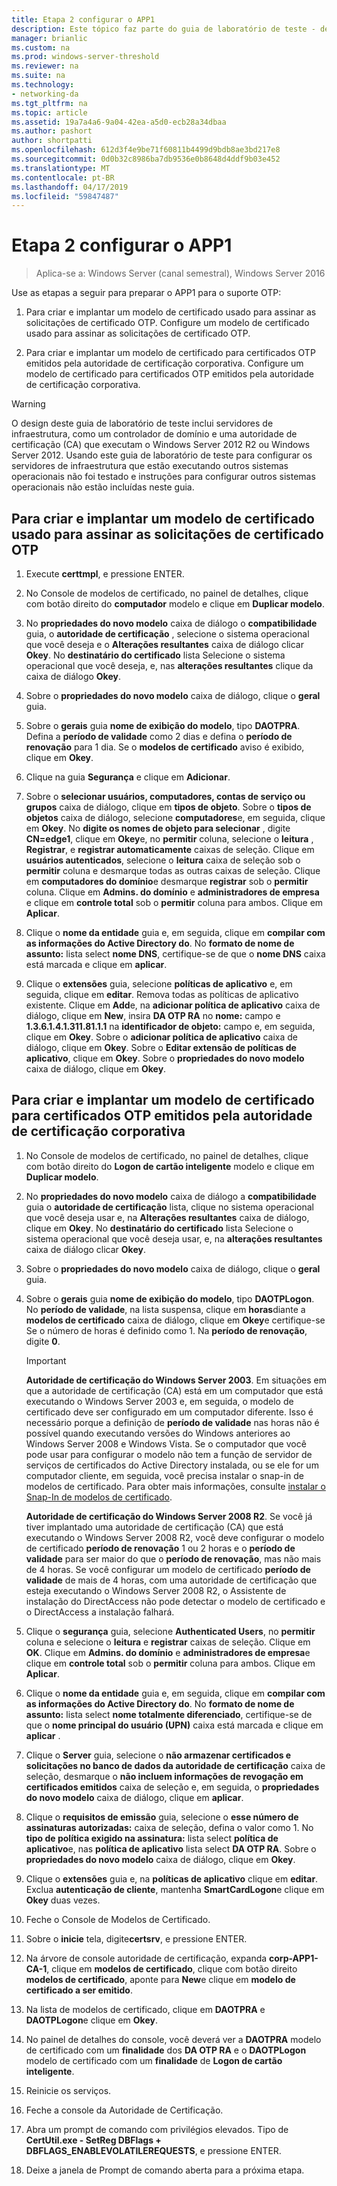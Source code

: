 ```yaml
---
title: Etapa 2 configurar o APP1
description: Este tópico faz parte do guia de laboratório de teste - demonstrar o DirectAccess com autenticação OTP e SecurID de RSA para o Windows Server 2016
manager: brianlic
ms.custom: na
ms.prod: windows-server-threshold
ms.reviewer: na
ms.suite: na
ms.technology:
- networking-da
ms.tgt_pltfrm: na
ms.topic: article
ms.assetid: 19a7a4a6-9a04-42ea-a5d0-ecb28a34dbaa
ms.author: pashort
author: shortpatti
ms.openlocfilehash: 612d3f4e9be71f60811b4499d9bdb8ae3bd217e8
ms.sourcegitcommit: 0d0b32c8986ba7db9536e0b8648d4ddf9b03e452
ms.translationtype: MT
ms.contentlocale: pt-BR
ms.lasthandoff: 04/17/2019
ms.locfileid: "59847487"
---
```

# <a name="step-2-configure-app1"></a>Etapa 2 configurar o APP1

>Aplica-se a: Windows Server (canal semestral), Windows Server 2016

Use as etapas a seguir para preparar o APP1 para o suporte OTP:  
  
1. Para criar e implantar um modelo de certificado usado para assinar as solicitações de certificado OTP. Configure um modelo de certificado usado para assinar as solicitações de certificado OTP.  
  
2. Para criar e implantar um modelo de certificado para certificados OTP emitidos pela autoridade de certificação corporativa. Configure um modelo de certificado para certificados OTP emitidos pela autoridade de certificação corporativa.  
  
> [!WARNING]  
> O design deste guia de laboratório de teste inclui servidores de infraestrutura, como um controlador de domínio e uma autoridade de certificação (CA) que executam o Windows Server 2012 R2 ou Windows Server 2012. Usando este guia de laboratório de teste para configurar os servidores de infraestrutura que estão executando outros sistemas operacionais não foi testado e instruções para configurar outros sistemas operacionais não estão incluídas neste guia.  
  
## <a name="DAOTPRA"></a>Para criar e implantar um modelo de certificado usado para assinar as solicitações de certificado OTP  
  
1.  Execute **certtmpl**, e pressione ENTER.  
  
2.  No Console de modelos de certificado, no painel de detalhes, clique com botão direito do **computador** modelo e clique em **Duplicar modelo**.  
  
3.  No **propriedades do novo modelo** caixa de diálogo o **compatibilidade** guia, o **autoridade de certificação** , selecione o sistema operacional que você deseja e o  **Alterações resultantes** caixa de diálogo clicar **Okey**. No **destinatário do certificado** lista Selecione o sistema operacional que você deseja, e, nas **alterações resultantes** clique da caixa de diálogo **Okey**.  
  
4.  Sobre o **propriedades do novo modelo** caixa de diálogo, clique o **geral** guia.  
  
5.  Sobre o **gerais** guia **nome de exibição do modelo**, tipo **DAOTPRA**. Defina a **período de validade** como 2 dias e defina o **período de renovação** para 1 dia. Se o **modelos de certificado** aviso é exibido, clique em **Okey**.  
  
6.  Clique na guia **Segurança** e clique em **Adicionar**.  
  
7.  Sobre o **selecionar usuários, computadores, contas de serviço ou grupos** caixa de diálogo, clique em **tipos de objeto**. Sobre o **tipos de objetos** caixa de diálogo, selecione **computadores**e, em seguida, clique em **Okey**. No **digite os nomes de objeto para selecionar** , digite **CN=edge1**, clique em **Okey**e, no **permitir** coluna, selecione o **leitura** , **Registrar**, e **registrar automaticamente** caixas de seleção. Clique em **usuários autenticados**, selecione o **leitura** caixa de seleção sob o **permitir** coluna e desmarque todas as outras caixas de seleção. Clique em **computadores do domínio**e desmarque **registrar** sob o **permitir** coluna. Clique em **Admins. do domínio** e **administradores de empresa** e clique em **controle total** sob o **permitir** coluna para ambos. Clique em **Aplicar**.  
  
8.  Clique o **nome da entidade** guia e, em seguida, clique em **compilar com as informações do Active Directory do**. No **formato de nome de assunto:** lista select **nome DNS**, certifique-se de que o **nome DNS** caixa está marcada e clique em **aplicar**.  
  
9. Clique o **extensões** guia, selecione **políticas de aplicativo** e, em seguida, clique em **editar**. Remova todas as políticas de aplicativo existente. Clique em **Add**e, na **adicionar política de aplicativo** caixa de diálogo, clique em **New**, insira **DA OTP RA** no **nome:** campo e **1.3.6.1.4.1.311.81.1.1** na **identificador de objeto:** campo e, em seguida, clique em **Okey**. Sobre o **adicionar política de aplicativo** caixa de diálogo, clique em **Okey**. Sobre o **Editar extensão de políticas de aplicativo**, clique em **Okey**. Sobre o **propriedades do novo modelo** caixa de diálogo, clique em **Okey**.  
  
## <a name="DAOTPLogon"></a>Para criar e implantar um modelo de certificado para certificados OTP emitidos pela autoridade de certificação corporativa  
  
1.  No Console de modelos de certificado, no painel de detalhes, clique com botão direito do **Logon de cartão inteligente** modelo e clique em **Duplicar modelo**.  
  
2.  No **propriedades do novo modelo** caixa de diálogo a **compatibilidade** guia o **autoridade de certificação** lista, clique no sistema operacional que você deseja usar e, na **Alterações resultantes** caixa de diálogo, clique em **Okey**. No **destinatário do certificado** lista Selecione o sistema operacional que você deseja usar, e, na **alterações resultantes** caixa de diálogo clicar **Okey**.  
  
3.  Sobre o **propriedades do novo modelo** caixa de diálogo, clique o **geral** guia.  
  
4.  Sobre o **gerais** guia **nome de exibição do modelo**, tipo **DAOTPLogon**. No **período de validade**, na lista suspensa, clique em **horas**diante a **modelos de certificado** caixa de diálogo, clique em **Okey**e certifique-se Se o número de horas é definido como 1. Na **período de renovação**, digite **0**.  
  
    > [!IMPORTANT]  
    > **Autoridade de certificação do Windows Server 2003**. Em situações em que a autoridade de certificação (CA) está em um computador que está executando o Windows Server 2003 e, em seguida, o modelo de certificado deve ser configurado em um computador diferente. Isso é necessário porque a definição de **período de validade** nas horas não é possível quando executando versões do Windows anteriores ao Windows Server 2008 e Windows Vista. Se o computador que você pode usar para configurar o modelo não tem a função de servidor de serviços de certificados do Active Directory instalada, ou se ele for um computador cliente, em seguida, você precisa instalar o snap-in de modelos de certificado. Para obter mais informações, consulte [instalar o Snap-In de modelos de certificado](https://technet.microsoft.com/library/cc732445.aspx).  
    >   
    > **Autoridade de certificação do Windows Server 2008 R2**. Se você já tiver implantado uma autoridade de certificação (CA) que está executando o Windows Server 2008 R2, você deve configurar o modelo de certificado **período de renovação** 1 ou 2 horas e o **período de validade** para ser maior do que o **período de renovação**, mas não mais de 4 horas. Se você configurar um modelo de certificado **período de validade** de mais de 4 horas, com uma autoridade de certificação que esteja executando o Windows Server 2008 R2, o Assistente de instalação do DirectAccess não pode detectar o modelo de certificado e o DirectAccess a instalação falhará.  
  
5.  Clique o **segurança** guia, selecione **Authenticated Users**, no **permitir** coluna e selecione o **leitura** e **registrar**  caixas de seleção. Clique em **OK**. Clique em **Admins. do domínio** e **administradores de empresa**e clique em **controle total** sob o **permitir** coluna para ambos. Clique em **Aplicar**.  
  
6.  Clique o **nome da entidade** guia e, em seguida, clique em **compilar com as informações do Active Directory do**. No **formato de nome de assunto:** lista select **nome totalmente diferenciado**, certifique-se de que o **nome principal do usuário (UPN)** caixa está marcada e clique em **aplicar** .  
  
7.  Clique o **Server** guia, selecione o **não armazenar certificados e solicitações no banco de dados da autoridade de certificação** caixa de seleção, desmarque o **não incluem informações de revogação em certificados emitidos** caixa de seleção e, em seguida, o **propriedades do novo modelo** caixa de diálogo, clique em **aplicar**.  
  
8.  Clique o **requisitos de emissão** guia, selecione o **esse número de assinaturas autorizadas:** caixa de seleção, defina o valor como 1. No **tipo de política exigido na assinatura:** lista select **política de aplicativo**e, nas **política de aplicativo** lista select **DA OTP RA**. Sobre o **propriedades do novo modelo** caixa de diálogo, clique em **Okey**.  
  
9. Clique o **extensões** guia e, na **políticas de aplicativo** clique em **editar**. Exclua **autenticação de cliente**, mantenha **SmartCardLogon**e clique em **Okey** duas vezes.  
  
10. Feche o Console de Modelos de Certificado.  
  
11. Sobre o **inicie** tela, digite**certsrv**, e pressione ENTER.  
  
12. Na árvore de console autoridade de certificação, expanda **corp-APP1-CA-1**, clique em **modelos de certificado**, clique com botão direito **modelos de certificado**, aponte para **New**e clique em **modelo de certificado a ser emitido**.  
  
13. Na lista de modelos de certificado, clique em **DAOTPRA** e **DAOTPLogon**e clique em **Okey**.  
  
14. No painel de detalhes do console, você deverá ver a **DAOTPRA** modelo de certificado com um **finalidade** dos **DA OTP RA** e o **DAOTPLogon** modelo de certificado com um **finalidade** de **Logon de cartão inteligente**.  
  
15. Reinicie os serviços.  
  
16. Feche a console da Autoridade de Certificação.  
  
17. Abra um prompt de comando com privilégios elevados. Tipo de **CertUtil.exe - SetReg DBFlags + DBFLAGS_ENABLEVOLATILEREQUESTS**, e pressione ENTER.  
  
18. Deixe a janela de Prompt de comando aberta para a próxima etapa.  
  


